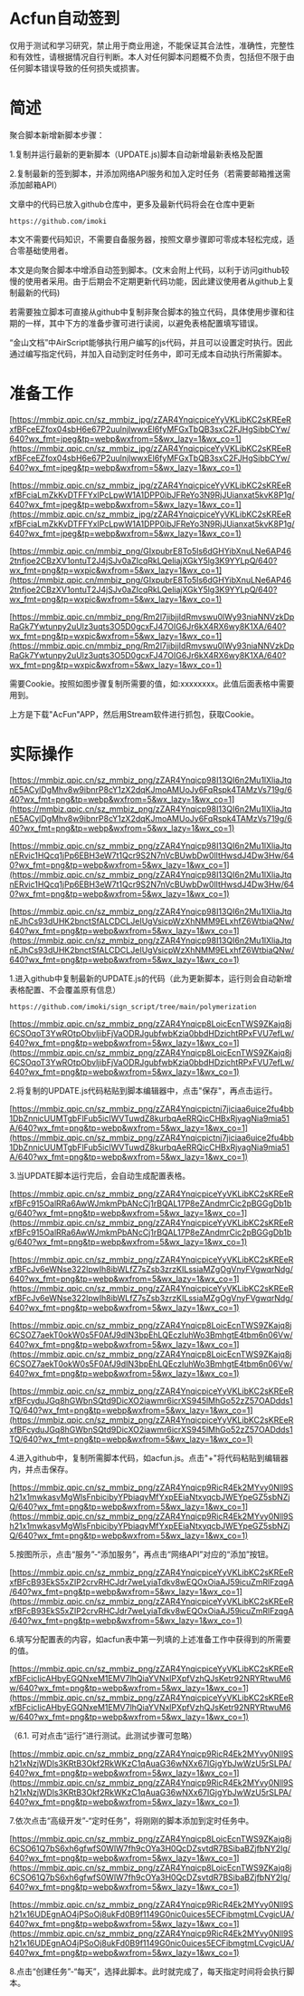 # Acfun自动签到

仅用于测试和学习研究，禁止用于商业用途，不能保证其合法性，准确性，完整性和有效性，请根据情况自行判断。本人对任何脚本问题概不负责，包括但不限于由任何脚本错误导致的任何损失或损害。

# **简述**

聚合脚本新增新脚本步骤：

1.复制并运行最新的更新脚本（UPDATE.js)脚本自动新增最新表格及配置

2.复制最新的签到脚本，并添加网络API服务和加入定时任务（若需要邮箱推送需添加邮箱API）

文章中的代码已放入github仓库中，更多及最新代码将会在仓库中更新

```
https://github.com/imoki
```

本文不需要代码知识，不需要自备服务器，按照文章步骤即可零成本轻松完成，适合零基础使用者。

本文是向聚合脚本中增添自动签到脚本。(文末会附上代码，以利于访问github较慢的使用者采用。由于后期会不定期更新代码功能，因此建议使用者从github上复制最新的代码)

若需要独立脚本可直接从github中复制非聚合脚本的独立代码，具体使用步骤和往期的一样，其中下方的准备步骤可进行读阅，以避免表格配置填写错误。

“金山文档”中AirScript能够执行用户编写的js代码，并且可以设置定时执行。因此通过编写指定代码，并加入自动到定时任务中，即可无成本自动执行所需脚本。

# **准备工作**

[https://mmbiz.qpic.cn/sz_mmbiz_jpg/zZAR4YnqicpiceYyVKLibKC2sKREeRxfBFceEZfox04sbH6e67P2uulnjlwwxEl6fyMFGxTbQB3sxC2FJHgSibbCYw/640?wx_fmt=jpeg&tp=webp&wxfrom=5&wx_lazy=1&wx_co=1](https://mmbiz.qpic.cn/sz_mmbiz_jpg/zZAR4YnqicpiceYyVKLibKC2sKREeRxfBFceEZfox04sbH6e67P2uulnjlwwxEl6fyMFGxTbQB3sxC2FJHgSibbCYw/640?wx_fmt=jpeg&tp=webp&wxfrom=5&wx_lazy=1&wx_co=1)

[https://mmbiz.qpic.cn/sz_mmbiz_jpg/zZAR4YnqicpiceYyVKLibKC2sKREeRxfBFciaLmZkKvDTFFYxIPcLpwW1A1DPP0ibJFReYo3N9RjJUianxat5kvK8P1g/640?wx_fmt=jpeg&tp=webp&wxfrom=5&wx_lazy=1&wx_co=1](https://mmbiz.qpic.cn/sz_mmbiz_jpg/zZAR4YnqicpiceYyVKLibKC2sKREeRxfBFciaLmZkKvDTFFYxIPcLpwW1A1DPP0ibJFReYo3N9RjJUianxat5kvK8P1g/640?wx_fmt=jpeg&tp=webp&wxfrom=5&wx_lazy=1&wx_co=1)

[https://mmbiz.qpic.cn/mmbiz_png/GIxpubrE8To5ls6dGHYibXnuLNe6AP462tnfjoe2CBzXV1ontuT2J4jSJv0aZIcqRkLQeliajXGkY5lg3K9YYLpQ/640?wx_fmt=png&tp=wxpic&wxfrom=5&wx_lazy=1&wx_co=1](https://mmbiz.qpic.cn/mmbiz_png/GIxpubrE8To5ls6dGHYibXnuLNe6AP462tnfjoe2CBzXV1ontuT2J4jSJv0aZIcqRkLQeliajXGkY5lg3K9YYLpQ/640?wx_fmt=png&tp=wxpic&wxfrom=5&wx_lazy=1&wx_co=1)

[https://mmbiz.qpic.cn/mmbiz_png/Rm2l7jibjjIdRmvswu0lWy93niaNNVzkDpRaGk7Ywtunpy2uUlz3uqts3O5D0gcxFJ47OIG6Jr6kX4RX6wy8K1XA/640?wx_fmt=png&tp=wxpic&wxfrom=5&wx_lazy=1&wx_co=1](https://mmbiz.qpic.cn/mmbiz_png/Rm2l7jibjjIdRmvswu0lWy93niaNNVzkDpRaGk7Ywtunpy2uUlz3uqts3O5D0gcxFJ47OIG6Jr6kX4RX6wy8K1XA/640?wx_fmt=png&tp=wxpic&wxfrom=5&wx_lazy=1&wx_co=1)

需要Cookie。按照如图步骤复制所需要的值，如:xxxxxxxx。此值后面表格中需要用到。

上方是下载"AcFun"APP，然后用Stream软件进行抓包，获取Cookie。

# **实际操作**

[https://mmbiz.qpic.cn/sz_mmbiz_png/zZAR4Ynqicp98I13QI6n2Mu1lXliaJtqnE5ACylDgMhv8w9ibnrP8cY1zX2dqKJmoAMUoJy6FqRspk4TAMzVs719g/640?wx_fmt=png&tp=webp&wxfrom=5&wx_lazy=1&wx_co=1](https://mmbiz.qpic.cn/sz_mmbiz_png/zZAR4Ynqicp98I13QI6n2Mu1lXliaJtqnE5ACylDgMhv8w9ibnrP8cY1zX2dqKJmoAMUoJy6FqRspk4TAMzVs719g/640?wx_fmt=png&tp=webp&wxfrom=5&wx_lazy=1&wx_co=1)

[https://mmbiz.qpic.cn/sz_mmbiz_png/zZAR4Ynqicp98I13QI6n2Mu1lXliaJtqnERvic1HQcq1jPp6EBH3eW7t1Qcr9S2N7nVcBUwbDw0lltHwsdJ4Dw3Hw/640?wx_fmt=png&tp=webp&wxfrom=5&wx_lazy=1&wx_co=1](https://mmbiz.qpic.cn/sz_mmbiz_png/zZAR4Ynqicp98I13QI6n2Mu1lXliaJtqnERvic1HQcq1jPp6EBH3eW7t1Qcr9S2N7nVcBUwbDw0lltHwsdJ4Dw3Hw/640?wx_fmt=png&tp=webp&wxfrom=5&wx_lazy=1&wx_co=1)

[https://mmbiz.qpic.cn/sz_mmbiz_png/zZAR4Ynqicp98I13QI6n2Mu1lXliaJtqnEJhCs93dUHK2bnctSfALCDCLJeIUgVsicpWzXhNMM9ELxhfZ6WtbiaQNw/640?wx_fmt=png&tp=webp&wxfrom=5&wx_lazy=1&wx_co=1](https://mmbiz.qpic.cn/sz_mmbiz_png/zZAR4Ynqicp98I13QI6n2Mu1lXliaJtqnEJhCs93dUHK2bnctSfALCDCLJeIUgVsicpWzXhNMM9ELxhfZ6WtbiaQNw/640?wx_fmt=png&tp=webp&wxfrom=5&wx_lazy=1&wx_co=1)

1.进入github中复制最新的UPDATE.js的代码（此为更新脚本，运行则会自动新增表格配置、不会覆盖原有信息）

```
https://github.com/imoki/sign_script/tree/main/polymerization
```

[https://mmbiz.qpic.cn/sz_mmbiz_png/zZAR4Ynqicp8LoicEcnTWS9ZKajq8j6CSOqoT3YwROtpObvljibFjVaODRJgubfwbKzia0bbdHDzichtRPxFVU7efLw/640?wx_fmt=png&tp=webp&wxfrom=5&wx_lazy=1&wx_co=1](https://mmbiz.qpic.cn/sz_mmbiz_png/zZAR4Ynqicp8LoicEcnTWS9ZKajq8j6CSOqoT3YwROtpObvljibFjVaODRJgubfwbKzia0bbdHDzichtRPxFVU7efLw/640?wx_fmt=png&tp=webp&wxfrom=5&wx_lazy=1&wx_co=1)

2.将复制的UPDATE.js代码粘贴到脚本编辑器中，点击"保存"，再点击运行。

[https://mmbiz.qpic.cn/sz_mmbiz_png/zZAR4Ynqicpictnj7jiciaa6uice2fu4bb1DbZnnicUUMTgbFlFub5icIWVTuwdZ8kurbqAeRRQicCHBxRjyagNia9mia51A/640?wx_fmt=png&tp=webp&wxfrom=5&wx_lazy=1&wx_co=1](https://mmbiz.qpic.cn/sz_mmbiz_png/zZAR4Ynqicpictnj7jiciaa6uice2fu4bb1DbZnnicUUMTgbFlFub5icIWVTuwdZ8kurbqAeRRQicCHBxRjyagNia9mia51A/640?wx_fmt=png&tp=webp&wxfrom=5&wx_lazy=1&wx_co=1)

3.当UPDATE脚本运行完后，会自动生成配置表格。

[https://mmbiz.qpic.cn/sz_mmbiz_png/zZAR4YnqicpiceYyVKLibKC2sKREeRxfBFc915OalRRa6AwWJmkmPbANcCj1rBQAL17P8eZAndmrCic2pBGGgDb1bg/640?wx_fmt=png&tp=webp&wxfrom=5&wx_lazy=1&wx_co=1](https://mmbiz.qpic.cn/sz_mmbiz_png/zZAR4YnqicpiceYyVKLibKC2sKREeRxfBFc915OalRRa6AwWJmkmPbANcCj1rBQAL17P8eZAndmrCic2pBGGgDb1bg/640?wx_fmt=png&tp=webp&wxfrom=5&wx_lazy=1&wx_co=1)

[https://mmbiz.qpic.cn/sz_mmbiz_png/zZAR4YnqicpiceYyVKLibKC2sKREeRxfBFcJv6eWNse322lpwIh8ibWLfZ7sZsb3zrzKILssiaMZgOgVnyFVgwqrNdg/640?wx_fmt=png&tp=webp&wxfrom=5&wx_lazy=1&wx_co=1](https://mmbiz.qpic.cn/sz_mmbiz_png/zZAR4YnqicpiceYyVKLibKC2sKREeRxfBFcJv6eWNse322lpwIh8ibWLfZ7sZsb3zrzKILssiaMZgOgVnyFVgwqrNdg/640?wx_fmt=png&tp=webp&wxfrom=5&wx_lazy=1&wx_co=1)

[https://mmbiz.qpic.cn/sz_mmbiz_png/zZAR4Ynqicp8LoicEcnTWS9ZKajq8j6CSOZ7aekT0okW0s5F0AfJ9dIN3bpEhLQEczIuhWo3BmhgtE4tbm6n06Vw/640?wx_fmt=png&tp=webp&wxfrom=5&wx_lazy=1&wx_co=1](https://mmbiz.qpic.cn/sz_mmbiz_png/zZAR4Ynqicp8LoicEcnTWS9ZKajq8j6CSOZ7aekT0okW0s5F0AfJ9dIN3bpEhLQEczIuhWo3BmhgtE4tbm6n06Vw/640?wx_fmt=png&tp=webp&wxfrom=5&wx_lazy=1&wx_co=1)

[https://mmbiz.qpic.cn/sz_mmbiz_png/zZAR4YnqicpiceYyVKLibKC2sKREeRxfBFcyduJGq8hGWbnSQtd9DicXO2iawmr6icrXS945lMhGo52zZ57OADdds1TQ/640?wx_fmt=png&tp=webp&wxfrom=5&wx_lazy=1&wx_co=1](https://mmbiz.qpic.cn/sz_mmbiz_png/zZAR4YnqicpiceYyVKLibKC2sKREeRxfBFcyduJGq8hGWbnSQtd9DicXO2iawmr6icrXS945lMhGo52zZ57OADdds1TQ/640?wx_fmt=png&tp=webp&wxfrom=5&wx_lazy=1&wx_co=1)

4.进入github中，复制所需脚本代码，如acfun.js。点击"+"将代码粘贴到编辑器内，并点击保存。

[https://mmbiz.qpic.cn/sz_mmbiz_png/zZAR4Ynqicp9RicR4Ek2MYvy0Nll9Sh21x1mwkasvMgWlsFnbicibyYPbiaqvMfYxpEEiaNtxyqcbJWEYpeGZ5sbNZjQ/640?wx_fmt=png&tp=webp&wxfrom=5&wx_lazy=1&wx_co=1](https://mmbiz.qpic.cn/sz_mmbiz_png/zZAR4Ynqicp9RicR4Ek2MYvy0Nll9Sh21x1mwkasvMgWlsFnbicibyYPbiaqvMfYxpEEiaNtxyqcbJWEYpeGZ5sbNZjQ/640?wx_fmt=png&tp=webp&wxfrom=5&wx_lazy=1&wx_co=1)

5.按图所示，点击“服务”-“添加服务”，再点击“网络API”对应的“添加”按钮。

[https://mmbiz.qpic.cn/sz_mmbiz_png/zZAR4YnqicpiceYyVKLibKC2sKREeRxfBFcB93EkS5xZIP2crvRHCJdr7weLyiaTdkv8wEQOxOiaAJ59icuZmRlFzqgA/640?wx_fmt=png&tp=webp&wxfrom=5&wx_lazy=1&wx_co=1](https://mmbiz.qpic.cn/sz_mmbiz_png/zZAR4YnqicpiceYyVKLibKC2sKREeRxfBFcB93EkS5xZIP2crvRHCJdr7weLyiaTdkv8wEQOxOiaAJ59icuZmRlFzqgA/640?wx_fmt=png&tp=webp&wxfrom=5&wx_lazy=1&wx_co=1)

6.填写分配置表的内容，如acfun表中第一列填的上述准备工作中获得到的所需要的值。

[https://mmbiz.qpic.cn/sz_mmbiz_png/zZAR4YnqicpiceYyVKLibKC2sKREeRxfBFcicIicAHbyEGQNxeM1EMV7lhQiaYVNxlPXpfVzhQJsKetr92NRYRtwuM6w/640?wx_fmt=png&tp=webp&wxfrom=5&wx_lazy=1&wx_co=1](https://mmbiz.qpic.cn/sz_mmbiz_png/zZAR4YnqicpiceYyVKLibKC2sKREeRxfBFcicIicAHbyEGQNxeM1EMV7lhQiaYVNxlPXpfVzhQJsKetr92NRYRtwuM6w/640?wx_fmt=png&tp=webp&wxfrom=5&wx_lazy=1&wx_co=1)

（6.1. 可对点击“运行”进行测试。此测试步骤可忽略）

[https://mmbiz.qpic.cn/sz_mmbiz_png/zZAR4Ynqicp9RicR4Ek2MYvy0Nll9Sh21xNzjWDls3KRtB3Okf2RkWKzC1qAuaG36wNXx67IGjgYbJwWzU5rSLPA/640?wx_fmt=png&tp=webp&wxfrom=5&wx_lazy=1&wx_co=1](https://mmbiz.qpic.cn/sz_mmbiz_png/zZAR4Ynqicp9RicR4Ek2MYvy0Nll9Sh21xNzjWDls3KRtB3Okf2RkWKzC1qAuaG36wNXx67IGjgYbJwWzU5rSLPA/640?wx_fmt=png&tp=webp&wxfrom=5&wx_lazy=1&wx_co=1)

7.依次点击“高级开发”-“定时任务”，将刚刚的脚本添加到定时任务中。

[https://mmbiz.qpic.cn/sz_mmbiz_png/zZAR4Ynqicp8LoicEcnTWS9ZKajq8j6CSO61Q7bS6xh6gfwfS0WlW7fh9cOYa3H0QcDZsvtdR7BSibaBZjfbNY2Ig/640?wx_fmt=png&tp=webp&wxfrom=5&wx_lazy=1&wx_co=1](https://mmbiz.qpic.cn/sz_mmbiz_png/zZAR4Ynqicp8LoicEcnTWS9ZKajq8j6CSO61Q7bS6xh6gfwfS0WlW7fh9cOYa3H0QcDZsvtdR7BSibaBZjfbNY2Ig/640?wx_fmt=png&tp=webp&wxfrom=5&wx_lazy=1&wx_co=1)

[https://mmbiz.qpic.cn/sz_mmbiz_png/zZAR4Ynqicp9RicR4Ek2MYvy0Nll9Sh21x16UDEgnAO4jPSoOj8ukFd0B9f1149G0nic0uices5ECFibmgtmLCvgicUA/640?wx_fmt=png&tp=webp&wxfrom=5&wx_lazy=1&wx_co=1](https://mmbiz.qpic.cn/sz_mmbiz_png/zZAR4Ynqicp9RicR4Ek2MYvy0Nll9Sh21x16UDEgnAO4jPSoOj8ukFd0B9f1149G0nic0uices5ECFibmgtmLCvgicUA/640?wx_fmt=png&tp=webp&wxfrom=5&wx_lazy=1&wx_co=1)

8.点击“创建任务”-“每天”，选择此脚本。此时就完成了，每天指定时间将会执行脚本。